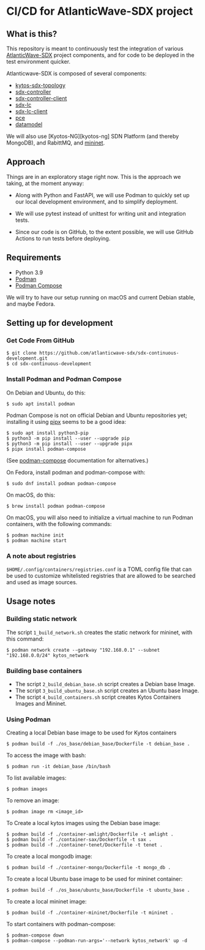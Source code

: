 # CI/CD for AtlanticWave-SDX project

## What is this?

This repository is meant to continuously test the integration of
various [AtlanticWave-SDX][aw-sdx] project components, and for code to
be deployed in the test environment quicker.

Atlanticwave-SDX is composed of several components:

 * [kytos-sdx-topology][sdx-topology]
 * [sdx-controller][sdx-controller]
 * [sdx-controller-client][sdx-controller-client]
 * [sdx-lc][sdx-lc]
 * [sdx-lc-client][sdx-lc-client]
 * [pce][sdx-pce]
 * [datamodel][sdx-datamodel]

We will also use [Kyotos-NG][kyotos-ng] SDN Platform (and thereby
MongoDB), and RabittMQ, and [mininet][mininet].


## Approach

Things are in an exploratory stage right now.  This is the approach we
taking, at the moment anyway:

* Along with Python and FastAPI, we will use Podman to quickly set up
  our local development environment, and to simplify deployment.

* We will use pytest instead of unittest for writing unit and
  integration tests.

* Since our code is on GitHub, to the extent possible, we will use
  GitHub Actions to run tests before deploying.


## Requirements

 * Python 3.9
 * [Podman][podman]
 * [Podman Compose][podman-compose]

We will try to have our setup running on macOS and current Debian
stable, and maybe Fedora.


## Setting up for development

### Get Code From GitHub

``` shellsession
$ git clone https://github.com/atlanticwave-sdx/sdx-continuous-development.git
$ cd sdx-continuous-development
```

### Install Podman and Podman Compose

On Debian and Ubuntu, do this:

``` shellsession
$ sudo apt install podman
```

Podman Compose is not on official Debian and Ubuntu repositories yet;
installing it using [pipx][pipx] seems to be a good idea:

``` shellsession
$ sudo apt install python3-pip
$ python3 -m pip install --user --upgrade pip
$ python3 -m pip install --user --upgrade pipx
$ pipx install podman-compose
```

(See [podman-compose][podman-compose] documentation for alternatives.)

On Fedora, install podman and podman-compose with:

``` shellsession
$ sudo dnf install podman podman-compose
```

On macOS, do this:

``` shellsession
$ brew install podman podman-compose
```

On macOS, you will also need to initialize a virtual machine to run
Podman containers, with the following commands:


``` shellsession
$ podman machine init
$ podman machine start
```

### A note about registries

`$HOME/.config/containers/registries.conf` is a TOML config file that
can be used to customize whitelisted registries that are allowed to be
searched and used as image sources.


## Usage notes

### Building static network

The script `1_build_network.sh` creates the static network for
mininet, with this command:

``` shellsession
$ podman network create --gateway "192.168.0.1" --subnet "192.168.0.0/24" kytos_network
```

### Building base containers


 * The script `2_build_debian_base.sh` script creates a Debian base Image.
 * The script `3_build_ubuntu_base.sh` script creates an Ubuntu base Image.
 * The script `4_build_containers.sh` script creates Kytos Containers
   Images and Mininet.


### Using Podman

Creating a local Debian base image to be used for Kytos containers


``` shellsession
$ podman build -f ./os_base/debian_base/Dockerfile -t debian_base .
```

To access the image with bash:

``` shellsession
$ podman run -it debian_base /bin/bash
```

To list available images:

``` shellsession
$ podman images
```

To remove an image:

``` shellsession
$ podman image rm <image_id>
```

To Create a local kytos images using the Debian base image:

``` shellsession
$ podman build -f ./container-amlight/Dockerfile -t amlight .
$ podman build -f ./container-sax/Dockerfile -t sax .
$ podman build -f ./container-tenet/Dockerfile -t tenet .
```

To create a local mongodb image:

``` shellsession
$ podman build -f ./container-mongo/Dockerfile -t mongo_db .
```

To create a local Ubuntu base image to be used for mininet container:

``` shellsession
$ podman build -f ./os_base/ubuntu_base/Dockerfile -t ubuntu_base .
```

To create a local mininet image:

``` shellsession
$ podman build -f ./container-mininet/Dockerfile -t mininet .
```

To start containers with podman-compose:

``` shellsession
$ podman-compose down
$ podman-compose --podman-run-args='--network kytos_network' up -d
```

<!-- References -->

[aw-sdx]: https://www.atlanticwave-sdx.net/

[sdx-topology]: https://github.com/atlanticwave-sdx/kytos-sdx-topology
[sdx-controller]: https://github.com/atlanticwave-sdx/sdx-controller
[sdx-controller-client]: https://github.com/atlanticwave-sdx/sdx-controller-client
[sdx-lc]: https://github.com/atlanticwave-sdx/sdx-lc
[sdx-lc-client]: https://github.com/atlanticwave-sdx/sdx-lc-client
[sdx-pce]: https://github.com/atlanticwave-sdx/pce
[sdx-datamodel]: https://github.com/atlanticwave-sdx/datamodel

[kytos-ng]: https://github.com/kytos-ng/
[mininet]: http://mininet.org/

[podman]: https://podman.io/
[podman-compose]: https://github.com/containers/podman-compose

[pipx]: https://pypi.org/project/pipx/

